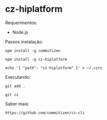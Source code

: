 # cz-hiplatform

Requerimentos:
 - Node.js

Passos instalação:

	npm install -g commitizen

	npm install -g cz-hiplatform
	
	echo '{ "path": "cz-hiplatform" }' > ~/.czrc

Executando:
	
	git add .
	
	git cz

Saber mais:

    https://github.com/commitizen/cz-cli

